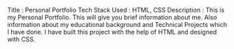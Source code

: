 Title : Personal Portfolio
Tech Stack Used : HTML, CSS
Description : This is my Personal Portfolio. This will give you brief information about me.
              Also information about my educational background and Technical Projects which I have done.
              I have built this project with the help of HTML and designed with CSS.
              
              

